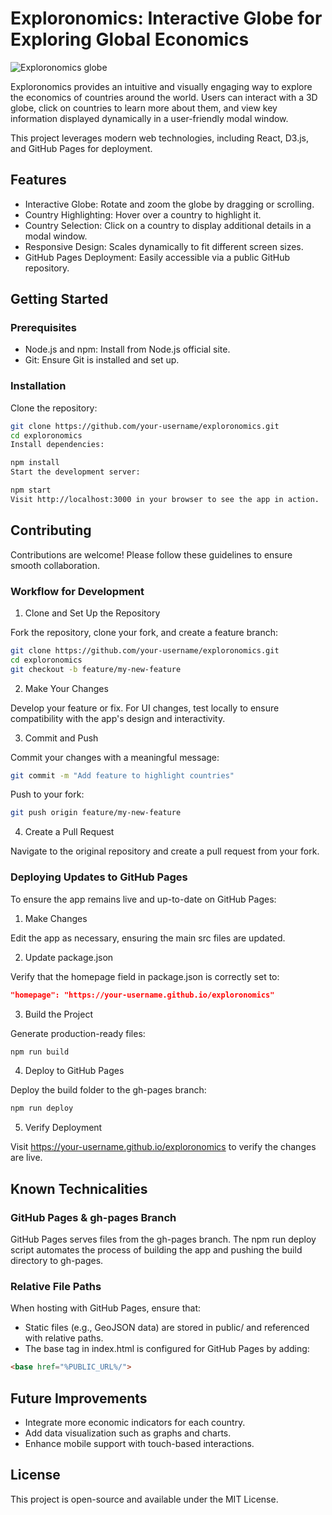 # Exploronomics: Interactive Globe for Exploring Global Economics

![Exploronomics globe]('img\exploronomics_globe.png')

Exploronomics provides an intuitive and visually engaging way to explore the economics of countries around the world. Users can interact with a 3D globe, click on countries to learn more about them, and view key information displayed dynamically in a user-friendly modal window.

This project leverages modern web technologies, including React, D3.js, and GitHub Pages for deployment.

## Features
- Interactive Globe: Rotate and zoom the globe by dragging or scrolling.
- Country Highlighting: Hover over a country to highlight it.
- Country Selection: Click on a country to display additional details in a modal window.
- Responsive Design: Scales dynamically to fit different screen sizes.
- GitHub Pages Deployment: Easily accessible via a public GitHub repository.

## Getting Started

### Prerequisites
- Node.js and npm: Install from Node.js official site.
- Git: Ensure Git is installed and set up.

### Installation

Clone the repository:

```bash
git clone https://github.com/your-username/exploronomics.git
cd exploronomics
Install dependencies:
```

```bash
npm install
Start the development server:
```

```bash
npm start
Visit http://localhost:3000 in your browser to see the app in action.
```

## Contributing

Contributions are welcome! Please follow these guidelines to ensure smooth collaboration.

### Workflow for Development

1. Clone and Set Up the Repository

Fork the repository, clone your fork, and create a feature branch:

```bash
git clone https://github.com/your-username/exploronomics.git
cd exploronomics
git checkout -b feature/my-new-feature
```

2. Make Your Changes

Develop your feature or fix. For UI changes, test locally to ensure compatibility with the app's design and interactivity.

3. Commit and Push

Commit your changes with a meaningful message:

```bash
git commit -m "Add feature to highlight countries"
```

Push to your fork:

```bash
git push origin feature/my-new-feature
```

4. Create a Pull Request

Navigate to the original repository and create a pull request from your fork.

### Deploying Updates to GitHub Pages

To ensure the app remains live and up-to-date on GitHub Pages:

1. Make Changes

Edit the app as necessary, ensuring the main src files are updated.

2. Update package.json

Verify that the homepage field in package.json is correctly set to:

```json
"homepage": "https://your-username.github.io/exploronomics"
```

3. Build the Project

Generate production-ready files:

```bash
npm run build
```

4. Deploy to GitHub Pages

Deploy the build folder to the gh-pages branch:

```bash
npm run deploy
```

5. Verify Deployment

Visit https://your-username.github.io/exploronomics to verify the changes are live.

## Known Technicalities

### GitHub Pages & gh-pages Branch

GitHub Pages serves files from the gh-pages branch. The npm run deploy script automates the process of building the app and pushing the build directory to gh-pages.

### Relative File Paths

When hosting with GitHub Pages, ensure that:

- Static files (e.g., GeoJSON data) are stored in public/ and referenced with relative paths.
- The base tag in index.html is configured for GitHub Pages by adding:

```html
<base href="%PUBLIC_URL%/">
```

## Future Improvements
- Integrate more economic indicators for each country.
- Add data visualization such as graphs and charts.
- Enhance mobile support with touch-based interactions.

## License

This project is open-source and available under the MIT License.

